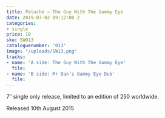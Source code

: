 ```yaml
---
title: Peluché – The Guy With The Gammy Eye
date: 2019-07-02 09:12:00 Z
categories:
- single
price: 10
sku: SW013
cataloguenumber: '013'
image: "/uploads/SW13.png"
tracks:
- name: 'A side: The Guy With The Gammy Eye'
  file: 
- name: 'B side: Mr Dan’s Gammy Eye Dub'
  file: 
---
```


7″ single only release, limited to an edition of 250 worldwide.

Released 10th August 2015